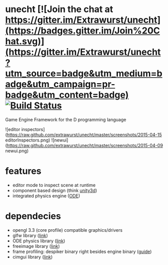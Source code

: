 unecht [![Join the chat at https://gitter.im/Extrawurst/unecht](https://badges.gitter.im/Join%20Chat.svg)](https://gitter.im/Extrawurst/unecht?utm_source=badge&utm_medium=badge&utm_campaign=pr-badge&utm_content=badge) [![Build Status](https://travis-ci.org/Extrawurst/unecht.svg)](https://travis-ci.org/Extrawurst/unecht)
===

Game Engine Framework for the D programming language

![editor inspectors](https://raw.github.com/extrawurst/unecht/master/screenshots/2015-04-15 editorInspectors.png)
![newui](https://raw.github.com/extrawurst/unecht/master/screenshots/2015-04-09 newui.png)

# features

* editor mode to inspect scene at runtime
* component based design (think [unity3d](http://unity3d.com/))
* integrated physics engine ([ODE](http://ode-wiki.org))

# dependecies

* opengl 3.3 (core profile) compatible graphics/drivers
* glfw library ([link](http://www.glfw.org/))
* ODE physics library ([link](http://ode-wiki.org/wiki/index.php?title=Manual:_Install_and_Use))
* freeimage library ([link](http://freeimage.sourceforge.net/))
* frame profiling: despiker binary right besides engine binary ([guide](despiker_guide.md))
* cimgui library ([link](https://github.com/Extrawurst/cimgui))
